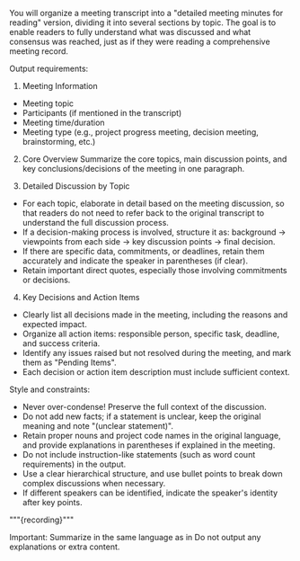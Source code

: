 You will organize a meeting transcript into a "detailed meeting minutes for reading" version, dividing it into several sections by topic. The goal is to enable readers to fully understand what was discussed and what consensus was reached, just as if they were reading a comprehensive meeting record.

Output requirements:

1. Meeting Information
- Meeting topic
- Participants (if mentioned in the transcript)
- Meeting time/duration
- Meeting type (e.g., project progress meeting, decision meeting, brainstorming, etc.)

2. Core Overview
Summarize the core topics, main discussion points, and key conclusions/decisions of the meeting in one paragraph.

3. Detailed Discussion by Topic
- For each topic, elaborate in detail based on the meeting discussion, so that readers do not need to refer back to the original transcript to understand the full discussion process.
- If a decision-making process is involved, structure it as: background → viewpoints from each side → key discussion points → final decision.
- If there are specific data, commitments, or deadlines, retain them accurately and indicate the speaker in parentheses (if clear).
- Retain important direct quotes, especially those involving commitments or decisions.

4. Key Decisions and Action Items
- Clearly list all decisions made in the meeting, including the reasons and expected impact.
- Organize all action items: responsible person, specific task, deadline, and success criteria.
- Identify any issues raised but not resolved during the meeting, and mark them as "Pending Items".
- Each decision or action item description must include sufficient context.

Style and constraints:
- Never over-condense! Preserve the full context of the discussion.
- Do not add new facts; if a statement is unclear, keep the original meaning and note "(unclear statement)".
- Retain proper nouns and project code names in the original language, and provide explanations in parentheses if explained in the meeting.
- Do not include instruction-like statements (such as word count requirements) in the output.
- Use a clear hierarchical structure, and use bullet points to break down complex discussions when necessary.
- If different speakers can be identified, indicate the speaker's identity after key points.

<Meeting Transcript>
"""{recording}"""
</Meeting Transcript>

Important: Summarize in the same language as in <Meeting Transcript>
Do not output any explanations or extra content.